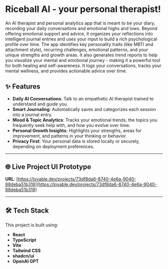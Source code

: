 # Riceball AI - your personal therapist!

An AI therapist and personal analytics app that is meant to be your diary, recording your daily conversaitons and emotional highs and lows. Beyond offering emotional support and advice, it organizes your reflections into intelligent journal entries and uses your input to build a rich psychological profile over time. The app identifies key personality traits (like MBTI and attachment style), recurring challenges, emotional patterns, and your unique strengths and growth areas. It also generates trend reports to help you visualize your mental and emotional journey - making it a powerful tool for both healing and self-awareness. It logs your conversations, tracks your mental wellness, and provides actionable advice over time.

## ✨ Features

- **Daily AI Conversations**: Talk to an empathetic AI therapist trained to understand and guide you.
- **Smart Journaling**: Automatically saves and categorizes each session into a journal entry.
- **Mood & Topic Analytics**: Tracks your emotional trends, the topics you frequently seek help with, and how you evolve over time.
- **Personal Growth Insights**: Highlights your strengths, areas for improvement, and patterns in your thinking or behavior.
- **Privacy First**: Your personal data is stored locally or securely, depending on deployment preferences.

---

## 🌐 Live Project UI Prototype 

**URL**: [https://lovable.dev/projects/73df8da6-8740-4e6a-9040-88deba51b318](https://lovable.dev/projects/73df8da6-8740-4e6a-9040-88deba51b318)

---

## 🛠 Tech Stack

This project is built using:

- **React**
- **TypeScript**
- **Vite**
- **Tailwind CSS**
- **shadcn/ui**
- **OpenAI GPT**
